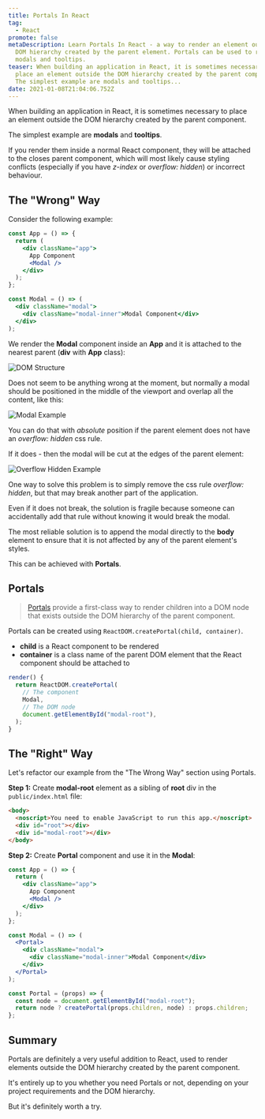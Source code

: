 ```yaml
---
title: Portals In React
tag:
  - React
promote: false
metaDescription: Learn Portals In React - a way to render an element outside the
  DOM hierarchy created by the parent element. Portals can be used to render
  modals and tooltips.
teaser: When building an application in React, it is sometimes necessary to
  place an element outside the DOM hierarchy created by the parent component.
  The simplest example are modals and tooltips...
date: 2021-01-08T21:04:06.752Z
---
```

When building an application in React, it is sometimes necessary to place an element outside the DOM hierarchy created by the parent component.

The simplest example are **modals** and **tooltips**.

If you render them inside a normal React component, they will be attached to the closes parent component, which will most likely cause styling conflicts (especially if you have *z-index* or *overflow: hidden*) or incorrect behaviour.

## The "Wrong" Way

Consider the following example:

```jsx
const App = () => {
  return (
    <div className="app">
      App Component
      <Modal />
    </div>
  );
};

const Modal = () => (
  <div className="modal">
    <div className="modal-inner">Modal Component</div>
  </div>
);
```

We render the **Modal** component inside an **App** and it is attached to the nearest parent (**div** with **App** class):

![DOM Structure](/img/screenshot-2021-01-08-at-16.17.54.png "DOM Structure")

Does not seem to be anything wrong at the moment, but normally a modal should be positioned in the middle of the viewport and overlap all the content, like this:

![Modal Example](/img/screenshot-2021-01-07-at-22.23.19.png "Modal Example")

You can do that with *absolute* position if the parent element does not have an *overflow: hidden* css rule. 

If it does - then the modal will be cut at the edges of the parent element:

![Overflow Hidden Example](/img/screenshot-2021-01-07-at-22.28.19.png "Overflow Hidden Example")

One way to solve this problem is to simply remove the css rule *overflow: hidden*, but that may break another part of the application.

Even if it does not break, the solution is fragile because someone can accidentally add that rule without knowing it would break the modal.

The most reliable solution is to append the modal directly to the **body** element to ensure that it is not affected by any of the parent element's styles.

This can be achieved with **Portals**.

## Portals

> [Portals](https://reactjs.org/docs/portals.html) provide a first-class way to render children into a DOM node that exists outside the DOM hierarchy of the parent component.

Portals can be created using `ReactDOM.createPortal(child, container)`.

* **child** is a React component to be rendered
* **container** is a class name of the parent DOM element that the React component should be attached to

```jsx
render() {
  return ReactDOM.createPortal(
    // The component
    Modal,
    // The DOM node
    document.getElementById("modal-root"),
  );
}
```

## The "Right" Way

Let's refactor our example from the "The Wrong Way" section using Portals.

**Step 1:** Create **modal-root** element as a sibling of **root** div in the `public/index.html` file:

```html
<body>
  <noscript>You need to enable JavaScript to run this app.</noscript>
  <div id="root"></div>
  <div id="modal-root"></div>
</body>
```

**Step 2:** Create **Portal** component and use it in the **Modal**:

```jsx
const App = () => {
  return (
    <div className="app">
      App Component
      <Modal />
    </div>
  );
};

const Modal = () => (
  <Portal>
    <div className="modal">
      <div className="modal-inner">Modal Component</div>
    </div>
  </Portal>
);

const Portal = (props) => {
  const node = document.getElementById("modal-root");
  return node ? createPortal(props.children, node) : props.children;
};
```

## Summary

Portals are definitely a very useful addition to React, used to render elements outside the DOM hierarchy created by the parent component.

It's entirely up to you whether you need Portals or not, depending on your project requirements and the DOM hierarchy.

But it's definitely worth a try.